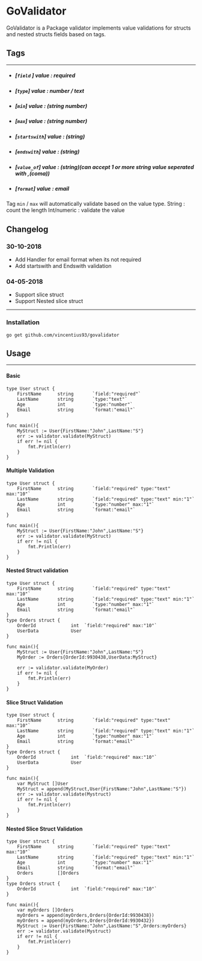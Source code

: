 # GoValidator


GoValidator is a Package validator implements value validations for structs and nested structs fields based on tags.


## Tags
----
- ##### [`field` ] value : required
- ##### [`type`] value : number / text
- ##### [`min`] value : (string number)
- ##### [`max`] value : (string number)
- ##### [`startswith`] value : (string)
- ##### [`endswith`] value : (string)
- ##### [`value_of`] value : (string)(can accept 1 or more string value seperated with ,(coma))
- ##### [`format`] value : email


Tag `min` / `max` will automatically validate based on the value type.
String : count the length
Int/numeric : validate the value

## Changelog
### 30-10-2018
- Add Handler for email format when its not required
- Add startswith and Endswith validation
### 04-05-2018
- Support slice struct
- Support Nested slice struct
----
### Installation

```
go get github.com/vincentius93/govalidator
```
## Usage
---
#### Basic
`````
type User struct {
	FirstName      string       `field:"required"`
	LastName       string       `type:"text"`
	Age            int          `type:"number"`
	Email          string       `format:"email"`
}

func main(){
    MyStruct := User{FirstName:"John",LastName:"S"}
    err := validator.validate(MyStruct)
    if err != nil {
        fmt.Println(err)
    }
}
`````
#### Multiple Validation
`````
type User struct {
	FirstName      string       `field:"required" type:"text" max:"10"`
	LastName       string       `field:"required" type:"text" min:"1"`
	Age            int          `type:"number" max:"1"`
	Email          string       `format:"email"`
}

func main(){
    MyStruct := User{FirstName:"John",LastName:"S"}
    err := validator.validate(MyStruct)
    if err != nil {
        fmt.Println(err)
    }
}
`````
#### Nested Struct validation
`````
type User struct {
	FirstName      string       `field:"required" type:"text" max:"10"`
	LastName       string       `field:"required" type:"text" min:"1"`
	Age            int          `type:"number" max:"1"`
	Email          string       `format:"email"`
}
type Orders struct {
	OrderId             int  `field:"required" max:"10"`
	UserData            User
}

func main(){
    MyStruct := User{FirstName:"John",LastName:"S"}
    MyOrder := Orders{OrderId:9930438,UserData:MyStruct}

    err := validator.validate(MyOrder)
    if err != nil {
        fmt.Println(err)
    }
}
`````
#### Slice Struct Validation
`````
type User struct {
	FirstName      string       `field:"required" type:"text" max:"10"`
	LastName       string       `field:"required" type:"text" min:"1"`
	Age            int          `type:"number" max:"1"`
	Email          string       `format:"email"`
}
type Orders struct {
	OrderId             int  `field:"required" max:"10"`
	UserData            User
}

func main(){
    var MyStruct []User
    MyStruct = append(MyStruct,User{FirstName:"John",LastName:"S"})
    err := validator.validate(Mystruct)
    if err != nil {
        fmt.Println(err)
    }
}
`````
#### Nested Slice Struct Validation
`````
type User struct {
	FirstName      string       `field:"required" type:"text" max:"10"`
	LastName       string       `field:"required" type:"text" min:"1"`
	Age            int          `type:"number" max:"1"`
	Email          string       `format:"email"`
	Orders         []Orders
}
type Orders struct {
	OrderId             int  `field:"required" max:"10"`
}

func main(){
    var myOrders []Orders
    myOrders = append(myOrders,Orders{OrderId:9930438})
    myOrders = append(myOrders,Orders{OrderId:9930432})
    MyStruct := User{FirstName:"John",LastName:"S",Orders:myOrders}
    err := validator.validate(Mystruct)
    if err != nil {
        fmt.Println(err)
    }
}
`````